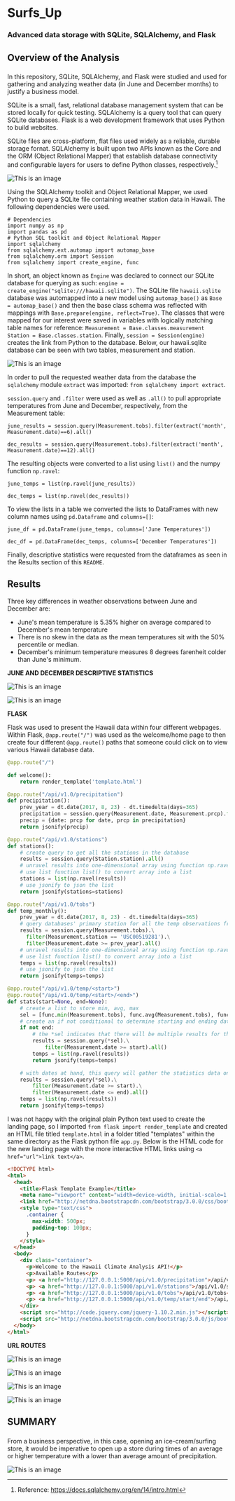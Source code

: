 # Surfs_Up
### Advanced data storage with SQLite, SQLAlchemy, and Flask

## Overview of the Analysis
###
In this repository, SQLite, SQLAlchemy, and Flask were studied and used for gathering and analyzing weather data (in June and December months) to justify a business model.

SQLite is a small, fast, relational database management system that can be stored locally for quick testing. SQLAlchemy is a query tool that can query SQLite databases. Flask is a web development framework that uses Python to build websites.

SQLite files are cross-platform, flat files used widely as a reliable, durable storage fornat. SQLAlchemy is built upon two APIs known as the Core and the ORM (Object Relational Mapper) that establish database connectivity and configurable layers for users to define Python classes, respectively.[^1]

![This is an image](https://github.com/derekhuggens/Surfs_Up/blob/65d83f91763b4bccd83673c978db17b6543001a5/Readme_Images/sqla_arch_small.png)
[^1]: Reference: https://docs.sqlalchemy.org/en/14/intro.html

Using the SQLAlchemy toolkit and Object Relational Mapper, we used Python to query a SQLite file containing weather station data in Hawaii. The following dependencies were used.

``` Jupyter Notebook
# Dependencies
import numpy as np
import pandas as pd
# Python SQL toolkit and Object Relational Mapper
import sqlalchemy
from sqlalchemy.ext.automap import automap_base
from sqlalchemy.orm import Session
from sqlalchemy import create_engine, func
```

In short, an object known as `Engine` was declared to connect our SQLite database for querying as such: `engine = create_engine("sqlite:///hawaii.sqlite")`.  The SQLite file `hawaii.sqlite` database was automapped into a new model using `automap_base()` as `Base = automap_base()` and then the base class schema was reflected with mappings with `Base.prepare(engine, reflect=True)`. The classes that were mapped for our interest were saved in variables with logically matching table names for reference: `Measurement = Base.classes.measurement` `Station = Base.classes.station`. Finally, `session = Session(engine)` creates the link from Python to the database. Below, our hawaii.sqlite database can be seen with two tables, measurement and station.

![This is an image](https://github.com/derekhuggens/Surfs_Up/blob/6cb427b7faaf1d983a3a4aa0ed31716195bbaffa/Readme_Images/sqlite_file.png)


In order to pull the requested weather data from the database the `sqlalchemy` module `extract` was imported: `from sqlalchemy import extract`.

`session.query` and `.filter` were used as well as `.all()` to pull appropriate temperatures from June and December, respectively, from the Measurement table:

`june_results = session.query(Measurement.tobs).filter(extract('month', Measurement.date)==6).all()`

`dec_results = session.query(Measurement.tobs).filter(extract('month', Measurement.date)==12).all()`

The resulting objects were converted to a list using `list()` and the numpy function `np.ravel`:

`june_temps = list(np.ravel(june_results))`

`dec_temps = list(np.ravel(dec_results))`

To view the lists in a table we converted the lists to DataFrames with new column names using `pd.Dataframe` and `columns=[]`:

`june_df = pd.DataFrame(june_temps, columns=['June Temperatures'])`

`dec_df = pd.DataFrame(dec_temps, columns=['December Temperatures'])`

Finally, descriptive statistics were requested from the dataframes as seen in the Results section of this `README`.

## Results

Three key differences in weather observations between June and December are:

  * June's mean temperature is 5.35% higher on average compared to December's mean temperature
  * There is no skew in the data as the mean temperatures sit with the 50% percentile or median.
  * December's minimum temperature measures 8 degrees farenheit colder than June's minimum.

**JUNE AND DECEMBER DESCRIPTIVE STATISTICS**

![This is an image](https://github.com/derekhuggens/Surfs_Up/blob/2b778317b71460ce57f4498f934cbcf46dc7dd05/Readme_Images/descriptive_stats.png)

![This is an image](https://github.com/derekhuggens/Surfs_Up/blob/97e294dc6d8400f231de3b9a215c6ee54ea6b3c3/Readme_Images/temp_plots.png)

**FLASK**

Flask was used to present the Hawaii data within four different webpages. Within Flask, `@app.route("/")` was used as the welcome/home page to then create four different `@app.route()` paths that someone could click on to view various Hawaii database data.

```python
@app.route("/")

def welcome():
    return render_template('template.html')  

@app.route("/api/v1.0/precipitation")
def precipitation():
    prev_year = dt.date(2017, 8, 23) - dt.timedelta(days=365)
    precipitation = session.query(Measurement.date, Measurement.prcp).filter(Measurement.date >= prev_year).all()
    precip = {date: prcp for date, prcp in precipitation}
    return jsonify(precip)

@app.route("/api/v1.0/stations")
def stations():
    # create query to get all the stations in the database
    results = session.query(Station.station).all()
    # unravel results into one-dimensional array using function np.ravel() with results as the parameter
    # use list function list() to convert array into a list
    stations = list(np.ravel(results))
    # use jsonify to json the list
    return jsonify(stations=stations)

@app.route("/api/v1.0/tobs")
def temp_monthly():
    prev_year = dt.date(2017, 8, 23) - dt.timedelta(days=365)
    # query databases' primary station for all the temp observations from previous year
    results = session.query(Measurement.tobs).\
      filter(Measurement.station == 'USC00519281').\
      filter(Measurement.date >= prev_year).all()
    # unravel results into one-dimensional array using function np.ravel() with results as the parameter
    # use list function list() to convert array into a list
    temps = list(np.ravel(results))
    # use jsonify to json the list
    return jsonify(temps=temps)

@app.route("/api/v1.0/temp/<start>")
@app.route("/api/v1.0/temp/<start>/<end>")
def stats(start=None, end=None):
    # create a list to store min, avg, max
    sel = [func.min(Measurement.tobs), func.avg(Measurement.tobs), func.max(Measurement.tobs)]
    # create an if not conditional to determine starting and ending dates
    if not end:
        # the *sel indicates that there will be multiple results for the query
        results = session.query(*sel).\
            filter(Measurement.date >= start).all()
        temps = list(np.ravel(results))
        return jsonify(temps=temps)

    # with dates at hand, this query will gather the statistics data on the data points
    results = session.query(*sel).\
        filter(Measurement.date >= start).\
        filter(Measurement.date <= end).all()
    temps = list(np.ravel(results))
    return jsonify(temps=temps)
```

I was not happy with the original plain Python text used to create the landing page, so I imported `from flask import render_template` and created an HTML file titled `template.html` in a folder titled "templates" within the same directory as the Flask python file `app.py`. Below is the HTML code for the new landing page with the more interactive HTML links using `<a href="url">link text</a>`.

```html
<!DOCTYPE html>
<html>
  <head>
    <title>Flask Template Example</title>
    <meta name="viewport" content="width=device-width, initial-scale=1.0">
    <link href="http://netdna.bootstrapcdn.com/bootstrap/3.0.0/css/bootstrap.min.css" rel="stylesheet" media="screen">
    <style type="text/css">
      .container {
        max-width: 500px;
        padding-top: 100px;
      }
    </style>
  </head>
  <body>
    <div class="container">
      <p>Welcome to the Hawaii Climate Analysis API!</p>
      <p>Available Routes</p>
      <p> <a href="http://127.0.0.1:5000/api/v1.0/precipitation">/api/v1.0/precipitation</a></p>
      <p> <a href="http://127.0.0.1:5000/api/v1.0/stations">/api/v1.0/stations</a></p>
      <p> <a href="http://127.0.0.1:5000/api/v1.0/tobs">/api/v1.0/tobs</a></p>
      <p> <a href="http://127.0.0.1:5000/api/v1.0/temp/start/end">/api/v1.0/temp/start/end</a></p>
    </div>
    <script src="http://code.jquery.com/jquery-1.10.2.min.js"></script>
    <script src="http://netdna.bootstrapcdn.com/bootstrap/3.0.0/js/bootstrap.min.js"></script>
  </body>
</html>
```

**URL ROUTES**

![This is an image](https://github.com/derekhuggens/Surfs_Up/blob/f8f66c58d51ddbdbfc1d9cf1e06a1cdfbf185962/Readme_Images/precipitation_route.png)

![This is an image](https://github.com/derekhuggens/Surfs_Up/blob/f8f66c58d51ddbdbfc1d9cf1e06a1cdfbf185962/Readme_Images/stations_route.png)

![This is an image](https://github.com/derekhuggens/Surfs_Up/blob/f8f66c58d51ddbdbfc1d9cf1e06a1cdfbf185962/Readme_Images/temp_observations_route.png)

![This is an image](https://github.com/derekhuggens/Surfs_Up/blob/f8f66c58d51ddbdbfc1d9cf1e06a1cdfbf185962/Readme_Images/min_avg_max_temp_measurements_route.png)

## SUMMARY

### 

From a business perspective, in this case, opening an ice-cream/surfing store, it would be imperative to open up a store during times of an average or higher temperature with a lower than average amount of precipitation. 

![This is an image](https://github.com/derekhuggens/Surfs_Up/blob/a535ab99a84fc843dc7c339635883640f57b7c3b/Readme_Images/prcp.png)


